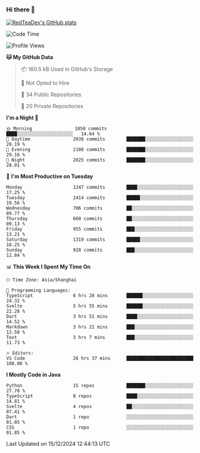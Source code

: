 ### Hi there 👋

<!--
**RedTeaDev/RedTeaDev** is a ✨ _special_ ✨ repository because its `README.md` (this file) appears on your GitHub profile.

Here are some ideas to get you started:

- 🔭 I’m currently working on ...
- 🌱 I’m currently learning ...
- 👯 I’m looking to collaborate on ...
- 🤔 I’m looking for help with ...
- 💬 Ask me about ...
- 📫 How to reach me: ...
- 😄 Pronouns: ...
- ⚡ Fun fact: ...
-->

<!--
[![wakatime](https://wakatime.com/badge/user/6b101ed0-04c0-4490-9283-eb61f2efff96.svg)](https://wakatime.com/@6b101ed0-04c0-4490-9283-eb61f2efff96)
!-->

[![RedTeaDev's GitHub stats](https://github-readme-stats.vercel.app/api?username=RedTeaDev\&include_all_commits=true)](https://github.com/anuraghazra/github-readme-stats)
<!--
[![willianrod's wakatime stats](https://github-readme-stats.vercel.app/api/wakatime?username=RedTeaDev)](https://github.com/anuraghazra/github-readme-stats)
!-->
<!--START_SECTION:waka-->
![Code Time](http://img.shields.io/badge/Code%20Time-2%2C814%20hrs%2019%20mins-blue)

![Profile Views](http://img.shields.io/badge/Profile%20Views-0-blue)

**🐱 My GitHub Data** 

> 📦 160.5 kB Used in GitHub's Storage 
 > 
> 🚫 Not Opted to Hire
 > 
> 📜 34 Public Repositories 
 > 
> 🔑 20 Private Repositories 
 > 
**I'm a Night 🦉** 

```text
🌞 Morning                1058 commits        ████░░░░░░░░░░░░░░░░░░░░░   14.64 % 
🌆 Daytime                2038 commits        ███████░░░░░░░░░░░░░░░░░░   28.19 % 
🌃 Evening                2108 commits        ███████░░░░░░░░░░░░░░░░░░   29.16 % 
🌙 Night                  2025 commits        ███████░░░░░░░░░░░░░░░░░░   28.01 % 
```
📅 **I'm Most Productive on Tuesday** 

```text
Monday                   1247 commits        ████░░░░░░░░░░░░░░░░░░░░░   17.25 % 
Tuesday                  1414 commits        █████░░░░░░░░░░░░░░░░░░░░   19.56 % 
Wednesday                706 commits         ██░░░░░░░░░░░░░░░░░░░░░░░   09.77 % 
Thursday                 660 commits         ██░░░░░░░░░░░░░░░░░░░░░░░   09.13 % 
Friday                   955 commits         ███░░░░░░░░░░░░░░░░░░░░░░   13.21 % 
Saturday                 1319 commits        █████░░░░░░░░░░░░░░░░░░░░   18.25 % 
Sunday                   928 commits         ███░░░░░░░░░░░░░░░░░░░░░░   12.84 % 
```


📊 **This Week I Spent My Time On** 

```text
🕑︎ Time Zone: Asia/Shanghai

💬 Programming Languages: 
TypeScript               6 hrs 28 mins       ██████░░░░░░░░░░░░░░░░░░░   24.32 % 
Svelte                   5 hrs 55 mins       ██████░░░░░░░░░░░░░░░░░░░   22.28 % 
Dart                     3 hrs 51 mins       ████░░░░░░░░░░░░░░░░░░░░░   14.52 % 
Markdown                 3 hrs 21 mins       ███░░░░░░░░░░░░░░░░░░░░░░   12.58 % 
Text                     3 hrs 7 mins        ███░░░░░░░░░░░░░░░░░░░░░░   11.73 % 

🔥 Editors: 
VS Code                  26 hrs 37 mins      █████████████████████████   100.00 % 
```

**I Mostly Code in Java** 

```text
Python                   15 repos            ███████░░░░░░░░░░░░░░░░░░   27.78 % 
TypeScript               8 repos             ████░░░░░░░░░░░░░░░░░░░░░   14.81 % 
Svelte                   4 repos             ██░░░░░░░░░░░░░░░░░░░░░░░   07.41 % 
Dart                     1 repo              ░░░░░░░░░░░░░░░░░░░░░░░░░   01.85 % 
CSS                      1 repo              ░░░░░░░░░░░░░░░░░░░░░░░░░   01.85 % 
```




 Last Updated on 15/12/2024 12:44:13 UTC
<!--END_SECTION:waka-->


